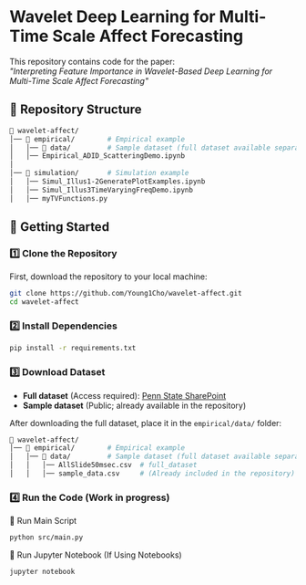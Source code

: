 # Wavelet Deep Learning for Multi-Time Scale Affect Forecasting  

This repository contains code for the paper:  
*"Interpreting Feature Importance in Wavelet-Based Deep Learning for Multi-Time Scale Affect Forecasting"*

## 📂 Repository Structure  
```bash
📂 wavelet-affect/
│── 📂 empirical/        # Empirical example
│   │── 📂 data/         # Sample dataset (full dataset available separately)
│   │── Empirical_ADID_ScatteringDemo.ipynb
│
│── 📂 simulation/       # Simulation example 
│   │── Simul_Illus1-2GeneratePlotExamples.ipynb
│   │── Simul_Illus3TimeVaryingFreqDemo.ipynb
│   │── myTVFunctions.py
```

## 🚀 Getting Started  
### 1️⃣ Clone the Repository
First, download the repository to your local machine:
```sh
git clone https://github.com/Young1Cho/wavelet-affect.git
cd wavelet-affect
```
### 2️⃣ Install Dependencies  
```sh
pip install -r requirements.txt
```

### 3️⃣ Download Dataset
- **Full dataset** (Access required): [Penn State SharePoint](https://pennstateoffice365.sharepoint.com/:f:/s/EPiC2/EmBDPx0ir5xNmdOsToX1iYgBWj0wTgG-9rfQeiUO5Xvsyg?e=DOec6s)
- **Sample dataset** (Public; already available in the repository)

After downloading the full dataset, place it in the `empirical/data/` folder:
```bash
📂 wavelet-affect/
│── 📂 empirical/        # Empirical example
│   │── 📂 data/         # Sample dataset (full dataset available separately)
│   │   │── AllSlide50msec.csv  # full_dataset
│   │   │── sample_data.csv     # (Already included in the repository)
```

### 4️⃣ Run the Code (Work in progress)
🔹 Run Main Script
```sh
python src/main.py
```
🔹 Run Jupyter Notebook (If Using Notebooks)
```sh
jupyter notebook
```

<!-- ##
### Citing This Work
If this code is used in research, please cite:
```bibtex
@inproceedings{chow2025interpreting,
  author    = {Sy-Miin Chow and Young Won Cho and Xiaoyue Xiong and Yanling Li and Yuqi Shen and Jyotirmoy Das and Linying Ji and Soundar Kumara},
  title     = {Interpreting Feature Importance in Wavelet-Based Deep Learning for Multi-Time Scale Affect Forecasting},
  booktitle = {Proceedings of the 90th Annual International Meeting of the Psychometric Society},
  year      = {2025},
  address   = {Minneapolis, United States}
}
``` -->
